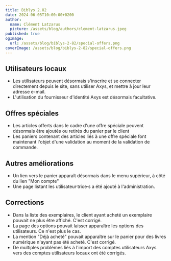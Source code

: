 ```yaml
---
title: Biblys 2.82
date: 2024-06-05T10:00:00+0200
author:
  name: Clément Latzarus
  picture: /assets/blog/authors/clement-latzarus.jpeg
published: true
ogImage:
  url: /assets/blog/biblys-2-82/special-offers.png
coverImage: /assets/blog/biblys-2-82/special-offers.png
---
```


## Utilisateurs locaux

- Les utilisateurs peuvent désormais s'inscrire et se connecter directement
  depuis le site, sans utiliser Axys, et mettre à jour leur adresse e-mail.
- L'utilisation du fournisseur d'identité Axys est désormais facultative.

## Offres spéciales

- Les articles offerts dans le cadre d'une offre spéciale peuvent désormais
  être ajoutés ou retirés du panier par le client
- Les paniers contenant des articles liés à une offre spéciale font
  maintenant l'objet d'une validation au moment de la validation de commande.

## Autres améliorations

- Un lien vers le panier apparaît désormais dans le menu supérieur, à côté
  du lien "Mon compte"
- Une page listant les utilisateur·trice·s a été ajouté à l'administration.

## Corrections

- Dans la liste des exemplaires, le client ayant acheté un exemplaire
  pouvait ne plus être affiché. C'est corrigé.
- La page des options pouvait laisser apparaître les options des
  utilisateurs. Ce n'est plus le cas.
- La mention "Déjà acheté" pouvait apparaître sur le panier pour des livres
  numérique n'ayant pas été acheté. C'est corrigé.
- De multiples problèmes liés à l'import des comptes utilisateurs Axys vers
  des comptes utilisateurs locaux ont été corrigés.
